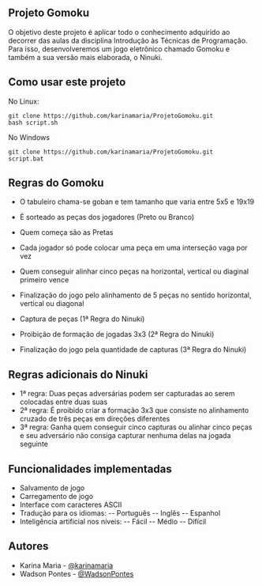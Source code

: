 ## Projeto Gomoku

O objetivo deste projeto é aplicar todo o conhecimento adquirido ao decorrer das aulas da disciplina Introdução às Técnicas de Programação. Para isso, desenvolveremos um jogo eletrônico chamado Gomoku e também a sua versão mais elaborada, o Ninuki.

## Como usar este projeto

No Linux:
```
git clone https://github.com/karinamaria/ProjetoGomoku.git
bash script.sh
```
No Windows
```
git clone https://github.com/karinamaria/ProjetoGomoku.git
script.bat
```
## Regras do Gomoku

- O tabuleiro chama-se goban e tem tamanho que varia entre 5x5 e 19x19
- É sorteado as peças dos jogadores (Preto ou Branco)
- Quem começa são as Pretas
- Cada jogador só pode colocar uma peça em uma interseção vaga por vez
- Quem conseguir alinhar cinco peças na horizontal, vertical ou diaginal primeiro vence

- Finalização do jogo pelo alinhamento de 5 peças no sentido horizontal, vertical ou diagonal
- Captura de peças (1ª Regra do Ninuki)
- Proibição de formação de jogadas 3x3 (2ª Regra do Ninuki)
- Finalização do jogo pela quantidade de capturas (3ª Regra do Ninuki)

## Regras adicionais do Ninuki

- 1ª regra: Duas peças adversárias podem ser capturadas ao serem colocadas entre duas suas
- 2ª regra: É proibido criar a formação 3x3 que consiste no alinhamento cruzado de três peças em direções diferentes
- 3ª regra: Ganha quem conseguir cinco capturas ou alinhar cinco peças e seu adversário não consiga capturar nenhuma delas na jogada seguinte

## Funcionalidades implementadas

- Salvamento de jogo
- Carregamento de jogo
- Interface com caracteres ASCII
- Tradução para os idiomas:
-- Português
-- Inglês
-- Espanhol
- Inteligência artificial nos níveis:
-- Fácil
-- Médio
-- Difícil

## Autores

- Karina Maria - <a href="https://github.com/karinamaria">@karinamaria</a>
- Wadson Pontes - <a href="https://github.com/WadsonPontes">@WadsonPontes</a>